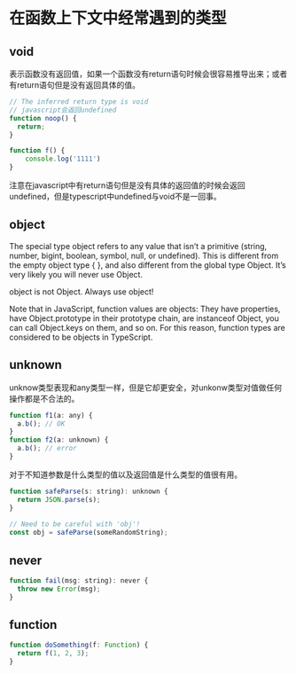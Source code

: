 # 在函数上下文中经常遇到的类型

## void

表示函数没有返回值，如果一个函数没有return语句时候会很容易推导出来；或者有return语句但是没有返回具体的值。

```js
// The inferred return type is void
// javascript会返回undefined
function noop() {
  return;
}

function f() {
    console.log('1111')
}
```
注意在javascript中有return语句但是没有具体的返回值的时候会返回undefined，但是typescript中undefined与void不是一回事。

## object

The special type object refers to any value that isn’t a primitive (string, number, bigint, boolean, symbol, null, or undefined). This is different from the empty object type { }, and also different from the global type Object. It’s very likely you will never use Object.

object is not Object. Always use object!

Note that in JavaScript, function values are objects: They have properties, have Object.prototype in their prototype chain, are instanceof Object, you can call Object.keys on them, and so on. For this reason, function types are considered to be objects in TypeScript.

## unknown

unknow类型表现和any类型一样，但是它却更安全，对unkonw类型对值做任何操作都是不合法的。

```js
function f1(a: any) {
  a.b(); // OK
}
function f2(a: unknown) {
  a.b(); // error
}
```
对于不知道参数是什么类型的值以及返回值是什么类型的值很有用。
```js
function safeParse(s: string): unknown {
  return JSON.parse(s);
}
 
// Need to be careful with 'obj'!
const obj = safeParse(someRandomString);
```

## never

```js
function fail(msg: string): never {
  throw new Error(msg);
}
```

## function

```js
function doSomething(f: Function) {
  return f(1, 2, 3);
}
```
